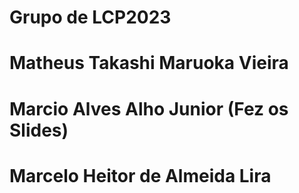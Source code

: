 # Grupo de LCP2023

# Matheus Takashi Maruoka Vieira
# Marcio Alves Alho Junior  (Fez os Slides)
# Marcelo Heitor de Almeida Lira
